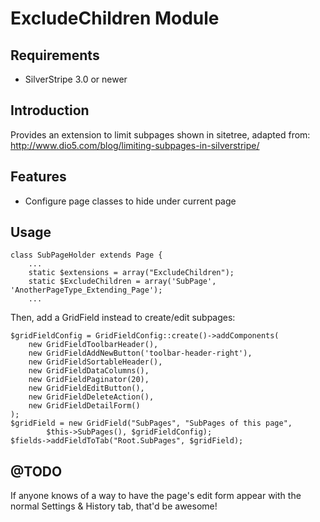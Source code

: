 # ExcludeChildren Module

## Requirements

 * SilverStripe 3.0 or newer

## Introduction

Provides an extension to limit subpages shown in sitetree,
adapted from: http://www.dio5.com/blog/limiting-subpages-in-silverstripe/

## Features

  * Configure page classes to hide under current page

## Usage

	class SubPageHolder extends Page {
		...
		static $extensions = array("ExcludeChildren");
		static $ExcludeChildren = array('SubPage', 'AnotherPageType_Extending_Page');
		...

Then, add a GridField instead to create/edit subpages:

	$gridFieldConfig = GridFieldConfig::create()->addComponents(
		new GridFieldToolbarHeader(),
		new GridFieldAddNewButton('toolbar-header-right'),
		new GridFieldSortableHeader(),
		new GridFieldDataColumns(),
		new GridFieldPaginator(20),
		new GridFieldEditButton(),
		new GridFieldDeleteAction(),
		new GridFieldDetailForm()
	);
	$gridField = new GridField("SubPages", "SubPages of this page", 
			$this->SubPages(), $gridFieldConfig);
	$fields->addFieldToTab("Root.SubPages", $gridField);

## @TODO

If anyone knows of a way to have the page's edit form appear with the normal Settings & History tab, that'd be awesome!